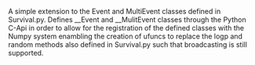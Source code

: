 A simple extension to the Event and MultiEvent classes defined in Survival.py.
Defines __Event and __MulitEvent classes through the Python C-Api in order to
allow for the registration of the defined classes with the Numpy system enambling
the creation of ufuncs to replace the logp and random methods also defined in
Survival.py such that broadcasting is still supported.
